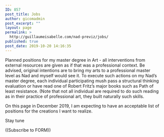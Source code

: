 ```yaml
---
ID: 857
post_title: Jobs
author: gicomadmin
post_excerpt: ""
layout: page
permalink: >
  http://guillaumeisabelle.com/nad-previz/jobs/
published: true
post_date: 2019-10-20 14:16:35
---
```

<!-- wp:paragraph -->

Planned positions for my master degree in Art - all interventions from external resources are given as if that was a professional context. Be advised, original intentions are to bring my arts to a professional master level as Nad and myself would see it. To execute such actions on my Nad’s master degree, each individual participating mush pass a structural thinking evaluation or have read one of Robert Fritz’s major books such as Path of least resistance. (Note that not all individual are required to do such reading as in their practice of professional art, they built naturally such skills.

<!-- /wp:paragraph -->

<!-- wp:paragraph -->

On this page in December 2019, I am expecting to have an acceptable list of positions for the creations I want to realize.

<!-- /wp:paragraph -->

<!-- wp:paragraph -->

Stay tune 

<!-- /wp:paragraph -->

<!-- wp:paragraph -->

((Subscribe to FORM))

<!-- /wp:paragraph -->